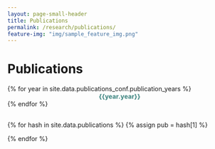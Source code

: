 ```yaml
---
layout: page-small-header
title: Publications
permalink: /research/publications/
feature-img: "img/sample_feature_img.png"
---
```

<!-- permalink: /research/publications2/ -->

<!--Title-->
<div class="row">
  <div class="col col-md-10 offset-md-1">
    <h1 class="text-center mt-3">Publications</h1>
      <div class="divider-center mt-2 mb-2">
        <div class="divider-line-1"></div>
        <div class="divider-line-2"></div>
  </div>

<!--Navigation for years-->
<div class="row mt-4" style="height: initial;margin-bottom: 30px;">
{% for year in site.data.publications_conf.publication_years %}
<div class="col col-12 col-md-1 mt-3" style="height: initial;text-align: center;font-weight: 800;">
    <a onclick="showYear({{ year.year }})" style="cursor:pointer; color: #4b8d89;" class="pub pub-link-{{ year.year}}" >{{year.year}}</a>
  <script>var lastYear="{{ year.year }}"</script>
</div>  
{% endfor %}
</div> 
 
<!--Container for publications + year heading --> 
{% for hash in site.data.publications %}
{% assign pub = hash[1] %}
<div id="publications-{{pub.year}}" class="year-container" style="display:none;">
  <h2 class="mt-5 mb-4">{{pub.year}}</h2>
{% for publication in pub.publications %}
<div class="publication" class="mb-3 text-justify">
<!-- esialgne variant, autori nimest
<h4 class="d-inline" style="font-size: 16px;">{{publication.authors}}</h4>
-->
<p class="d-inline" style="font-size: 16px;"><strong>{{publication.authors}}</strong></p>
<p class="d-inline pl-1">{{publication.title}}</p>
</div>
{% endfor %}
</div>
{% endfor %}

<!--Show year function-->
<script>
  function showYear(year){
    hideYearElements();
    var id = "publications-"+year;
    var elem = document.getElementById(id);
    if(elem!==null){
      elem.style.display = 'block';
    }
     makeLinkActive(year);
  }
  function hideYearElements(){
    var elems = document.getElementsByClassName('year-container');

    for (var i = 0; i < elems.length; i ++) {
        elems[i].style.display = 'none';
    }
  }
  (function() {
  
  if(typeof lastYear!==undefined && isNaN(lastYear)===false){
    showYear(lastYear);
  }
  
  })();
 
    function makeLinkActive(year){ 

    var elems = document.getElementsByClassName('pub active');
    for (var i = 0; i < elems.length; i ++) {
        elems[i].classList.remove("active");
    }

    elems = document.getElementsByClassName('pub-link-' + year); 
    for (var i = 0; i < elems.length; i ++) {
        elems[i].classList.add("active");
    }
  }
</script>


